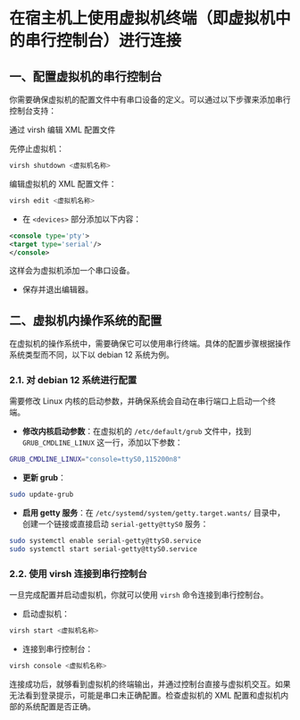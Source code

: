 # 在宿主机上使用虚拟机终端（即虚拟机中的串行控制台）进行连接

## 一、配置虚拟机的串行控制台

你需要确保虚拟机的配置文件中有串口设备的定义。可以通过以下步骤来添加串行控制台支持：

通过 virsh 编辑 XML 配置文件

先停止虚拟机：

```bash
virsh shutdown <虚拟机名称>
```

编辑虚拟机的 XML 配置文件：

```bash
virsh edit <虚拟机名称>
```

- 在 `<devices>` 部分添加以下内容：

```xml
<console type='pty'>
<target type='serial'/>
</console>
```

这样会为虚拟机添加一个串口设备。
  
- 保存并退出编辑器。

## 二、虚拟机内操作系统的配置

在虚拟机的操作系统中，需要确保它可以使用串行终端。具体的配置步骤根据操作系统类型而不同，以下以 debian 12 系统为例。

### 2.1. 对 debian 12 系统进行配置

需要修改 Linux 内核的启动参数，并确保系统会自动在串行端口上启动一个终端。

- **修改内核启动参数**：在虚拟机的 `/etc/default/grub` 文件中，找到 `GRUB_CMDLINE_LINUX` 这一行，添加以下参数：

```bash
GRUB_CMDLINE_LINUX="console=ttyS0,115200n8"
```

- **更新 grub**：

```bash
sudo update-grub
```

- **启用 getty 服务**：在 `/etc/systemd/system/getty.target.wants/` 目录中，创建一个链接或直接启动 `serial-getty@ttyS0` 服务：

```bash
sudo systemctl enable serial-getty@ttyS0.service
sudo systemctl start serial-getty@ttyS0.service
```

### 2.2. 使用 virsh 连接到串行控制台

一旦完成配置并启动虚拟机，你就可以使用 `virsh` 命令连接到串行控制台。

- 启动虚拟机：

```bash
virsh start <虚拟机名称>
```

- 连接到串行控制台：

```bash
virsh console <虚拟机名称>
```

连接成功后，就够看到虚拟机的终端输出，并通过控制台直接与虚拟机交互。如果无法看到登录提示，可能是串口未正确配置。检查虚拟机的 XML 配置和虚拟机内部的系统配置是否正确。
